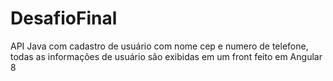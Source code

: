 # DesafioFinal
API Java com cadastro de usuário com nome cep e numero de telefone, todas as informações de usuário são exibidas em um front feito em Angular 8

